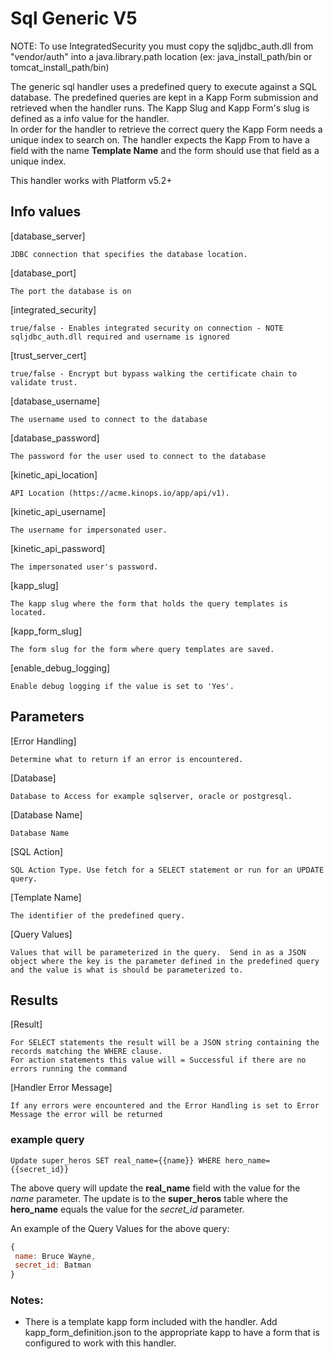 # Sql Generic V5

NOTE: To use IntegratedSecurity you must copy the sqljdbc_auth.dll from "vendor/auth" into a java.library.path location (ex: java_install_path/bin or tomcat_install_path/bin)

The generic sql handler uses a predefined query to execute against a SQL database.  The predefined queries are kept in a Kapp Form submission and retrieved when the handler runs.  The Kapp Slug and Kapp Form's slug is defined as a info value for the handler.  
In order for the handler to retrieve the correct query the Kapp Form needs a unique index to search on.  The handler expects the Kapp From to have a field with the name **Template Name** and the form should use that field as a unique index.

This handler works with Platform v5.2+

## Info values
[database_server]

	JDBC connection that specifies the database location.
[database_port]

	The port the database is on
[integrated_security]

	true/false - Enables integrated security on connection - NOTE sqljdbc_auth.dll required and username is ignored
[trust_server_cert]

	true/false - Encrypt but bypass walking the certificate chain to validate trust.
[database_username]

	The username used to connect to the database
[database_password]

	The password for the user used to connect to the database
[kinetic_api_location]

	API Location (https://acme.kinops.io/app/api/v1).
[kinetic_api_username]

	The username for impersonated user.
[kinetic_api_password]

	The impersonated user's password.
[kapp_slug]

	The kapp slug where the form that holds the query templates is located.
[kapp_form_slug]

	The form slug for the form where query templates are saved.
[enable_debug_logging]

	Enable debug logging if the value is set to 'Yes'.

## Parameters

[Error Handling]

	Determine what to return if an error is encountered.
[Database]

	Database to Access for example sqlserver, oracle or postgresql.
[Database Name]

	Database Name
[SQL Action]

	SQL Action Type. Use fetch for a SELECT statement or run for an UPDATE query.
[Template Name]

	The identifier of the predefined query.
[Query Values]

	Values that will be parameterized in the query.  Send in as a JSON object where the key is the parameter defined in the predefined query and the value is what is should be parameterized to.
## Results

[Result]  

    For SELECT statements the result will be a JSON string containing the records matching the WHERE clause.
	For action statements this value will = Successful if there are no errors running the command

[Handler Error Message]  

    If any errors were encountered and the Error Handling is set to Error Message the error will be returned

### example query

 `Update super_heros SET real_name={{name}} WHERE hero_name={{secret_id}}`

 The above query will update the **real_name** field with the value for the _name_ parameter.  The update is to the **super_heros** table where the **hero_name** equals the value for the *secret_id* parameter.

 An example of the Query Values for the above query:
 ```javascript
{
  name: Bruce Wayne,
  secret_id: Batman
}
 ```

### Notes:
 * There is a template kapp form included with the handler.  Add kapp_form_definition.json to the appropriate kapp to have a form that is configured to work with this handler.

